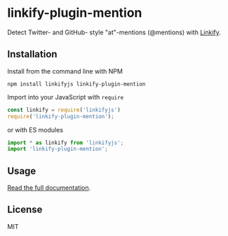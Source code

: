 linkify-plugin-mention
===

Detect Twitter- and GitHub- style "at"-mentions (@mentions) with [Linkify](https://linkify.js.org/).

## Installation

Install from the command line with NPM

```
npm install linkifyjs linkify-plugin-mention
```

Import into your JavaScript with `require`
```js
const linkify = require('linkifyjs')
require('linkify-plugin-mention');
```
or with ES modules

```js
import * as linkify from 'linkifyjs';
import 'linkify-plugin-mention';
```

## Usage

[Read the full documentation](https://linkify.js.org/docs/plugin-mention.html).

## License

MIT
